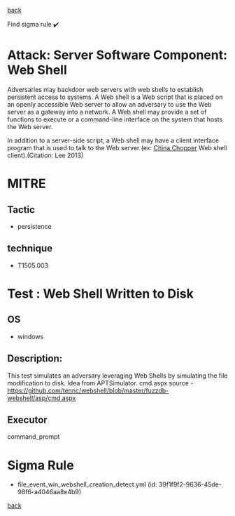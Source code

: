 
[back](../index.md)

Find sigma rule :heavy_check_mark: 

# Attack: Server Software Component: Web Shell 

Adversaries may backdoor web servers with web shells to establish persistent access to systems. A Web shell is a Web script that is placed on an openly accessible Web server to allow an adversary to use the Web server as a gateway into a network. A Web shell may provide a set of functions to execute or a command-line interface on the system that hosts the Web server.

In addition to a server-side script, a Web shell may have a client interface program that is used to talk to the Web server (ex: [China Chopper](https://attack.mitre.org/software/S0020) Web shell client).(Citation: Lee 2013) 

# MITRE
## Tactic
  - persistence


## technique
  - T1505.003


# Test : Web Shell Written to Disk
## OS
  - windows


## Description:
This test simulates an adversary leveraging Web Shells by simulating the file modification to disk.
Idea from APTSimulator.
cmd.aspx source - https://github.com/tennc/webshell/blob/master/fuzzdb-webshell/asp/cmd.aspx


## Executor
command_prompt

# Sigma Rule
 - file_event_win_webshell_creation_detect.yml (id: 39f1f9f2-9636-45de-98f6-a4046aa8e4b9)



[back](../index.md)
